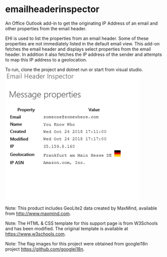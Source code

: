 # emailheaderinspector
An Office Outlook add-in to get the originating IP Address of an email and other properties from the email header.

EHI is used to list the properties from an email header. Some of these properties are not immediately listed in the default email view. This add-on fetches the email header and displays select properties from the email header. In addition it also fetches the IP address of the sender and attempts to map this IP address to a geolocation.

To run, clone the project and dotnet run or start from visual studio.
![alt text](https://github.com/eragonriddle/emailheaderinspector/raw/master/wwwroot/Images/ehi_example.png)

Note: This product includes GeoLite2 data created by MaxMind, available from http://www.maxmind.com.

Note: The HTML & CSS template for this support page is from W3Schools and has been modified. The original template is available at https://www.w3schools.com.

Note: The flag images for this project were obtained from googlei18n project https://github.com/googlei18n. 
